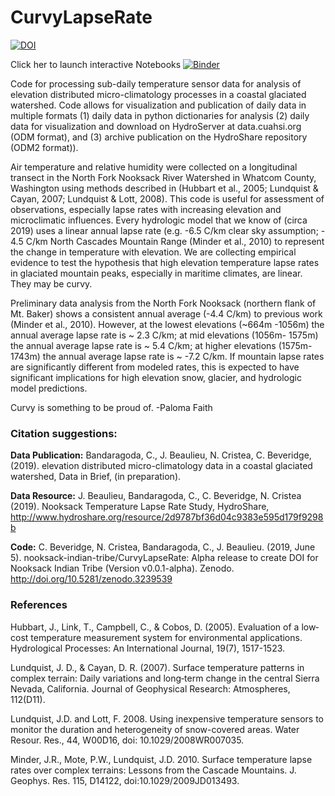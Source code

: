 # CurvyLapseRate
[![DOI](https://zenodo.org/badge/DOI/10.5281/zenodo.3239539.svg)](https://doi.org/10.5281/zenodo.3239539)

Click her to launch interactive Notebooks
[![Binder](https://mybinder.org/badge_logo.svg)](https://mybinder.org/v2/gh/nooksack-indian-tribe/CurvyLapseRate/master)

Code for processing sub-daily temperature sensor data for analysis of elevation distributed micro-climatology processes in a coastal glaciated watershed.  Code allows for visualization and publication of daily data in multiple formats (1) daily data in python dictionaries for analysis (2) daily data for visualization and download on HydroServer at data.cuahsi.org (ODM format), and (3) archive publication on the HydroShare repository (ODM2 format)).

Air temperature and relative humidity were collected on a longitudinal transect in the North Fork Nooksack River Watershed in Whatcom County, Washington using methods described in (Hubbart et al., 2005; Lundquist & Cayan, 2007; Lundquist & Lott, 2008). This code is useful for assessment of observations, especially lapse rates with increasing elevation and microclimatic influences.  Every hydrologic model that we know of (circa 2019) uses a linear annual lapse rate (e.g. -6.5 C/km clear sky assumption; - 4.5 C/km North Cascades Mountain Range (Minder et al., 2010) to represent the change in temperature with elevation.  We are collecting empirical evidence to test the hypothesis that high elevation temperature lapse rates in glaciated mountain peaks, especially in maritime climates, are linear.  They may be curvy.

Preliminary data analysis from the North Fork Nooksack (northern flank of Mt. Baker) shows a consistent annual average (-4.4 C/km) to previous work (Minder et al., 2010).  However, at the lowest elevations (~664m -1056m) the annual average lapse rate is ~ 2.3 C/km; at mid elevations (1056m- 1575m) the annual average lapse rate is ~ 5.4 C/km; at higher elevations (1575m-1743m) the annual average lapse rate is ~ -7.2 C/km.  If mountain lapse rates are significantly different from modeled rates, this is expected to have significant implications for high elevation snow, glacier, and hydrologic model predictions.  

Curvy is something to be proud of.     -Paloma Faith

### Citation suggestions: 

**Data Publication:**
Bandaragoda, C., J. Beaulieu, N. Cristea, C. Beveridge,  (2019). elevation distributed micro-climatology data in a coastal glaciated watershed, Data in Brief, (in preparation). 

**Data Resource:**
J. Beaulieu, Bandaragoda, C., C. Beveridge, N. Cristea (2019). Nooksack Temperature Lapse Rate Study, HydroShare, http://www.hydroshare.org/resource/2d9787bf36d04c9383e595d179f9298b

**Code:**
C. Beveridge, N. Cristea, Bandaragoda, C., J. Beaulieu. (2019, June 5). nooksack-indian-tribe/CurvyLapseRate: Alpha release to create DOI for Nooksack Indian Tribe (Version v0.0.1-alpha). Zenodo. http://doi.org/10.5281/zenodo.3239539

### References 

Hubbart, J., Link, T., Campbell, C., & Cobos, D. (2005). Evaluation of a low‐cost temperature measurement system for environmental applications. Hydrological Processes: An International Journal, 19(7), 1517-1523.

Lundquist, J. D., & Cayan, D. R. (2007). Surface temperature patterns in complex terrain: Daily variations and long‐term change in the central Sierra Nevada, California. Journal of Geophysical Research: Atmospheres, 112(D11).

Lundquist, J.D. and Lott, F. 2008. Using inexpensive temperature sensors to monitor the duration and heterogeneity of snow-covered areas.  Water Resour. Res., 44, W00D16, doi: 10.1029/2008WR007035. 

Minder, J.R., Mote, P.W., Lundquist, J.D. 2010. Surface temperature lapse rates over complex terrains: Lessons from the Cascade Mountains. J. Geophys. Res. 115, D14122, doi:10.1029/2009JD013493.
